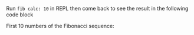 Run `fib calc: 10` in REPL then come back to see the result in the following code block

First 10 numbers of the Fibonacci sequence:

[fib]::
```
```

[fib]:: (
    calc: count
        | fib | fib := @{}.
        fib push: 0.
        fib push: 1.
        ${2 to: count} forEach: [ :i |
            fib push: ${fib at: i - 2} + ${fib at: i - 1}
        ].
        fib forEach: [ :num | 
            this append: num; append: '\n'.
        ].
)
